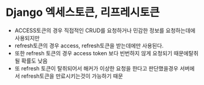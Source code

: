# Django 엑세스토큰, 리프레시토큰

- ACCESS토큰의 경우 직접적인 CRUD를 요청하거나 민감한 정보를 요청하는데에 사용되지만
- refresh토큰의 경우 access, refresh토큰을 받는데에만 사용된다.
- 또한 refresh 토큰의 경우 access token 보다 빈번하지 않게 요청되기 때문에탈취될 확률도 낮음
- 또 refresh 토큰이 탈취되어서 해커가 이상한 요청을 한다고 판단했을경우 서버에서 refresh토큰을 만료시키는것이 가능하기 때문
